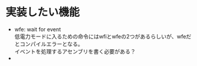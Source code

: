 # 実装したい機能
- wfe: wait for event  
  低電力モードに入るための命令にはwfiとwfeの2つがあるらしいが、wfeだとコンパイルエラーとなる。  
  イベントを処理するアセンブリを書く必要がある？
- 
